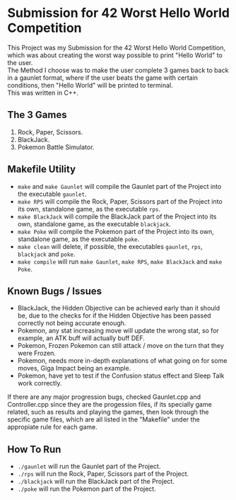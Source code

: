 # Submission for 42 Worst Hello World Competition
This Project was my Submission for the 42 Worst Hello World Competition, which was about creating the worst way possible to print "Hello World" to the user.  
The Method I choose was to make the user complete 3 games back to back in a gaunlet format, where if the user beats the game with certain conditions, then "Hello World" will be printed to terminal.  
This was written in C++.

## The 3 Games
1. Rock, Paper, Scissors.
2. BlackJack.
3. Pokemon Battle Simulator.

## Makefile Utility
- `make` and `make Gaunlet` will compile the Gaunlet part of the Project into the executable `gaunlet`.
- `make RPS` will compile the Rock, Paper, Scissors part of the Project into its own, standalone game, as the executable `rps`. 
- `make BlackJack` will compile the BlackJack part of the Project into its own, standalone game, as the executable `blackjack`.
- `make Poke` will compile the Pokemon part of the Project into its own, standalone game, as the executable `poke`.
- `make clean` will delete, if possible, the executables `gaunlet`, `rps`, `blackjack` and `poke`.
- `make compile` will run `make Gaunlet`, `make RPS`, `make BlackJack` and `make Poke`.

## Known Bugs / Issues
- BlackJack, the Hidden Objective can be achieved early than it should be, due to the checks for if the Hidden Objective has been passed correctly not being accurate enough.
- Pokemon, any stat increasing move will update the wrong stat, so for example, an ATK buff will actually buff DEF.
- Pokemon, Frozen Pokemon can still attack / move on the turn that they were Frozen.
- Pokemon, needs more in-depth explanations of what going on for some moves, Giga Impact being an example.
- Pokemon, have yet to test if the Confusion status effect and Sleep Talk work correctly.   
  
If there are any major progression bugs, checked Gaunlet.cpp and Controller.cpp since they are the progession files, if its specially game related,
such as results and playing the games, then look through the specific game files, which are all listed in the "Makefile" under the appropiate rule for each game.
## How To Run
- `./gaunlet` will run the Gaunlet part of the Project.
- `./rps` will run the Rock, Paper, Scissors part of the Project.
- `./blackjack` will run the BlackJack part of the Project.
- `./poke` will run the Pokemon part of the Project.

